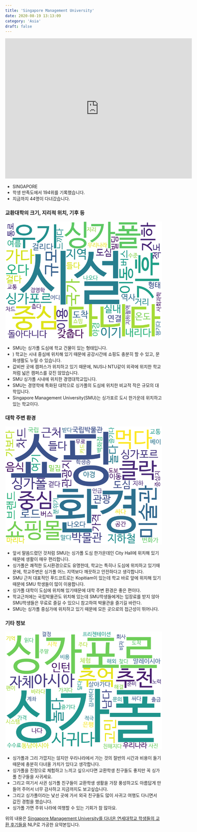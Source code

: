 ```yaml
---
title: 'Singapore Management University'
date: 2020-08-19 13:13:09
category: 'Asia'
draft: false
---
```


<iframe
width="600"
height="450"
frameborder="0" style="border:0"
src="https://www.google.com/maps/embed/v1/place?key=AIzaSyC9e1AME-pVmWC4hBpFdu5S4dKzyepa3HQ&q=Singapore+Management+University&center=1.2962726999999998,103.85015779999999&zoom=14" allowfullscreen>
</iframe>


* SINGAPORE
* 학생 만족도에서 194위를 기록했습니다.
* 지금까지 44명이 다녀갔습니다. 

### 교환대학의 크기, 지리적 위치, 기후 등

![gen_info-WordCloud](../univ_wordclouds_okt/gen_info/SG000003_gen_info_okt.png)

* SMU는 싱가폴 도심에 학교 건물이 있는 형태입니다.
* ) 학교는 시내 중심에 위치해 있기 때문에 공강시간에 쇼핑도 충분히 할 수 있고, 문화생활도 누릴 수 있습니다.
* 값비싼 곳에 캠퍼스가 위치하고 있기 때문에, NUS나 NTU같이 외곽에 위치한 학교처럼 넓은 캠퍼스를 갖진 않았습니다.
* SMU 싱가폴 시내에 위치한 경영대학교입니다.
* SMU는 경영학에 특화된 대학으로 싱가폴의 도심에 위치한 비교적 작은 규모의 대학입니다.
* Singapore Management University(SMU)는 싱가포르 도시 한가운데 위치하고 있는 학교이다.


### 대학 주변 환경

![env_info-WordCloud](../univ_wordclouds_okt/env_info/SG000003_env_info_okt.png)

* 앞서 말씀드렸던 것처럼 SMU는 싱가폴 도심 한가운데인 City Hall에 위치해 있기 때문에 생활이 매우 편리합니다.
* 싱가폴은 쾌적한 도시환경으로도 유명한데, 학교는 특히나 도심에 위치하고 있기때문에, 학교주변은 싱가폴 어느 지역보다 깨끗하고 안전하다고 생각합니다.
* SMU 근처 대표적인 푸드코트로는 Kopitiam이 있는데 학교 바로 앞에 위치해 있기 때문에 SMU 학생들이 많이 이용합니다.
* 싱가폴 대학이 도심에 위치해 있기때문에 대학 주변 환경은 좋은 편이다.
* 학교근처에는 국립박물관도 위치해 있는데 SMU학생들에게는 입장료를 받지 않아 SMU학생들은 무료로 즐길 수 있으니 참고하여 박물관을 즐기길 바란다.
* SMU는 싱가폴 중심가에 위치하고 있기 때문에 모든 곳으로의 접근성이 뛰어나다.


### 기타 정보

![etc_info-WordCloud](../univ_wordclouds_okt/etc_info/SG000003_etc_info_okt.png)

* 싱가폴과 그리 가깝지는 않지만 우리나라에서 가는 것의 절반의 시간과 비용이 들기 때문에 충분히 다녀올 가치가 있다고 생각합니다.
* 싱가폴을 진정으로 체험하고 느끼고 싶으시다면 교환학생 친구들도 좋지만 꼭 싱가폴 친구들을 사귀세요.
* 그리고 여기서 사귄 싱가폴 친구들이 교환학생 생활을 가장 풍성하고도 아름답게 만들어 주어서 너무 감사하고 지금까지도 보고싶습니다.
* 그리고 싱가폴이라는 낯선 곳에 가서 외국 친구들도 많이 사귀고 여행도 다니면서 값진 경험을 했습니다.
* 싱가폴 가면 주위 나라에 여행할 수 있는 기회가 참 많아요.


위의 내용은 [Singapore Management University를 다녀온 연세대학교 학생들의 교환 후기들을](http://oia.yonsei.ac.kr/partner/expReport.asp?ucode=SG000003&bgbn=A) NLP로 가공한 요약본입니다. 
